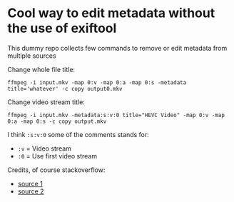 # Cool way to edit metadata without the use of exiftool

This dummy repo collects few commands to remove or edit metadata from multiple sources


Change whole file title:
```
ffmpeg -i input.mkv -map 0:v -map 0:a -map 0:s -metadata title='whatever' -c copy output0.mkv
```

Change video stream title:
```
ffmpeg -i input.mkv -metadata:s:v:0 title="HEVC Video" -map 0:v -map 0:a -map 0:s -c copy output.mkv
```

I think `:s:v:0` some of the comments stands for:

- `:v` = Video stream 
- `:0` = Use first video stream


Credits, of course stackoverflow:

- [source 1](https://stackoverflow.com/questions/11474532/how-to-change-metadata-with-ffmpeg-avconv-without-creating-a-new-file)
- [source 2](https://stackoverflow.com/questions/26666879/ffmpeg-video-metadata-change?rq=1)
